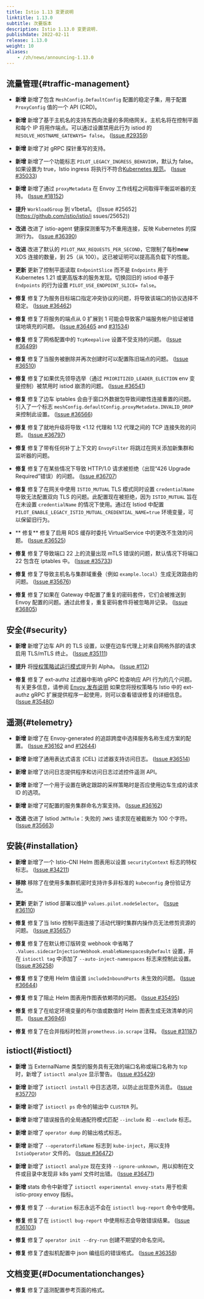 ```yaml
---
title: Istio 1.13 变更说明
linktitle: 1.13.0
subtitle: 次要版本
description: Istio 1.13.0 变更说明.
publishdate: 2022-02-11
release: 1.13.0
weight: 10
aliases:
    - /zh/news/announcing-1.13.0
---
```


## 流量管理{#traffic-management}

- **新增** 新增了包含 `MeshConfig.DefaultConfig` 配置的稳定子集，用于配置 `ProxyConfig` 值的一个 ​​API (CRD)。

- **新增** 新增了基于主机名的支持东西向流量的多网络网关。主机名将在控制平面和每个 IP 将用作端点。可以通过设置禁用此行为 istiod 的     `RESOLVE_HOSTNAME_GATEWAYS= false`。
  ([Issue #29359](https://github.com/istio/istio/issues/29359))

- **新增** 新增了对 gRPC 探针重写的支持。

- **新增** 新增了一个功能标志 `PILOT_LEGACY_INGRESS_BEHAVIOR`，默认为 false。如果设置为 true，Istio ingress 将执行不符合[Kubernetes 规范](https://kubernetes.io/docs/concepts/services-networking/ingress/#multiple-matches)。
  ([Issue #35033](https://github.com/istio/istio/issues/35033))

- **新增** 新增了通过 `proxyMetadata` 在 Envoy 工作线程之间取得平衡监听器的支持。
  ([Issue #18152](https://github.com/istio/istio/issues/18152))

- **提升** `WorkloadGroup` 到 v1beta1。
  ([Issue #25652](https://github.com/istio/istio/i ssues/25652))

- **改进** 改进了 istio-agent 健康探测重写为不重用连接，反映 Kubernetes 的探测行为。
  ([Issue #36390](https://github.com/istio/istio/issues/36390))

- **改进** 改进了默认的 `PILOT_MAX_REQUESTS_PER_SECOND`，它限制了每秒**new** XDS 连接的数量，到 25（从 100）。这已被证明可以提高高负载下的性能。

- **更新** 更新了控制平面读取 `EndpointSlice` 而不是 `Endpoints` 用于 Kubernetes 1.21 或更高版本的服务发现。切换回旧的 istiod 中基于 `Endpoints` 的行为设置 `PILOT_USE_ENDPOINT_SLICE= false`。

- **修复** 修复了为服务目标端口指定冲突协议的问题，将导致该端口的协议选择不稳定。
  ([Issue #36462](https://github.com/istio/istio/issues/36462))

- **修复** 修复了将服务的端点从 0 扩展到 1 可能会导致客户端服务帐户验证被错误地填充的问题。
  ([Issue #36465](https://github.com/istio/istio/issues/36465) and [#31534](https://github.com/istio/istio/issues/31534))

- **修复** 修复了网格配置中的 `TcpKeepalive` 设置不受支持的问题。
  ([Issue #36499](https://github.com/istio/istio/issues/36499))

- **修复** 修复了当服务被删除并再次创建时可以配置陈旧端点的问题。
  ([Issue #36510](https://github.com/istio/istio/issues/36510))

- **修复** 修复了如果优先领导选举（通过 `PRIORITIZED_LEADER_ELECTION` env 变量控制）被禁用时 istiod 崩溃的问题。
  ([Issue #36541](https://github.com/istio/istio/issues/36541))

- **修复** 修复了边车 iptables 会由于窗口外数据包导致间歇性连接重置的问题。引入了一个标志 `meshConfig.defaultConfig.proxyMetadata.INVALID_DROP` 来控制此设置。
  ([Issue #36566](https://github.com/istio/istio/pull/36566))

- **修复** 修复了就地升级将导致 <1.12 代理和 1.12 代理之间的 TCP 连接失败的问题。
  ([Issue #36797](https://github.com/istio/istio/pull/36797))

- **修复** 修复了带有任何补丁上下文的 `EnvoyFilter` 将跳过在网关添加新集群和监听器的问题。

- **修复** 修复了在某些情况下导致 HTTP/1.0 请求被拒绝（出现“426 Upgrade Required”错误）的问题。
  ([Issue #36707](https://github.com/istio/istio/issues/36707))

- **修复** 修复了在网关中使用 `ISTIO_MUTUAL` TLS 模式同时设置 `credentialName` 导致无法配置双向 TLS 的问题。此配置现在被拒绝，因为 `ISTIO_MUTUAL` 旨在在未设置 `credentialName` 的情况下使用。通过在 Istiod 中配置 `PILOT_ENABLE_LEGACY_ISTIO_MUTUAL_CREDENTIAL_NAME=true` 环境变量，可以保留旧行为。

- ** 修复** 修复了启用 RDS 缓存时委托 VirtualService 中的更改不生效的问题。
  ([Issue #36525](https://github.com/istio/istio/issues/36525))

- **修复** 修复了导致端口 22 上的流量出现 mTLS 错误的问题，默认情况下将端口 22 包含在 iptables 中。
  ([Issue #35733](https://github.com/istio/istio/issues/35733))

- **修复** 修复了导致主机名与集群域重叠（例如 `example.local`）生成无效路由的问题。
  ([Issue #35676](https://github.com/istio/istio/issues/35676))

- **修复** 修复了如果在 Gateway 中配置了重复的密码套件，它们会被推送到 Envoy 配置的问题。通过此修复，重复密码套件将被忽略并记录。
  ([Issue #36805](https://github.com/istio/istio/issues/36805))

## 安全{#security}

- **新增** 新增了边车 API 的 TLS 设置，以便在边车代理上对来自网格外部的请求启用 TLS/mTLS 终止。
  ([Issue #35111](https://github.com/istio/istio/issues/35111))

- **提升** 将[授权策略试运行模式](/docs/tasks/security/authorization/authz-dry-run/)提升到 Alpha。
  ([Issue #112](https://github.com/istio/enhancements/pull/112))

- **修复** 修复了 ext-authz 过滤器中影响 gRPC 检查响应 API 行为的几个问题。有关更多信息，请参阅 [Envoy 发布说明](https://www.envoyproxy.io/docs/envoy/latest/version_history/v1.20.0#bug-fixes) 如果您将授权策略与 Istio 中的 ext-authz gRPC 扩展提供程序一起使用，则可以查看错误修复的详细信息。
  ([Issue #35480](https://github.com/istio/istio/issues/35480))

## 遥测{#telemetry}

- **新增** 新增了在 Envoy-generated 的追踪跨度中选择服务名称生成方案的配置。
  ([Issue #36162](https://github.com/istio/istio/issues/36162) and [#12644](https://github.com/istio/istio/issues/12644))

- **新增** 新增了通用表达式语言 (CEL) 过滤器支持访问日志。
  ([Issue #36514](https://github.com/istio/istio/issues/36514))

- **新增** 新增了访问日志提供程序和访问日志过滤控件遥测 API。

- **新增** 新增了一个用于设置在确定跟踪的采样策略时是否应使用边车生成的请求 ID 的选项。

- **新增** 新增了可配置的服务集群命名方案支持。
  ([Issue #36162](https://github.com/istio/istio/issues/36162))

- **改进** 改进了 Istiod `JWTRule`：失败的 `JWKS` 请求现在被截断为 100 个字符。
  ([Issue #35663](https://github.com/istio/istio/issues/35663))

## 安装{#installation}


- **新增** 新增了一个 Istio-CNI Helm 图表用以设置 `securityContext` 标志的特权标志。
  ([Issue #34211](https://github.com/istio/istio/issues/34211))

- **移除** 移除了在使用多集群机密时支持许多非标准的 `kubeconfig` 身份验证方法。

- **更新** 更新了 istiod 部署以维护 `values.pilot.nodeSelector`。
  ([Issue #36110](https://github.com/istio/istio/issues/36110))

- **修复** 修复了当 Istio 控制平面连接了活动代理时集群内操作员无法修剪资源的问题。
  ([Issue #35657](https://github.com/istio/istio/issues/35657))

- **修复** 修复了在默认修订版转变 webhook 中省略了 `.Values.sidecarInjectiorWebhook.enableNamespacesByDefault` 设置，并在 `istioctl tag` 中添加了 `--auto-inject-namespaces` 标志来控制此设置。
  ([Issue #36258](https://github.com/istio/istio/issues/36258))

- **修复** 修复了使用 Helm 值设置 `includeInboundPorts` 未生效的问题。
  ([Issue #36644](https://github.com/istio/istio/issues/36644))

- **修复** 修复了阻止 Helm 图表用作图表依赖项的问题。
  ([Issue #35495](https://github.com/istio/istio/issues/35495))

- **修复** 修复了在给定环境变量的布尔值或数值时 Helm 图表生成无效清单的问题。
  ([Issue #36946](https://github.com/istio/istio/issues/36946))

- **修复** 修复了在合并指标时检测 `prometheus.io.scrape` 注释。
  ([Issue #31187](https://github.com/istio/istio/issues/31187))

## istioctl{#istioctl}

- **新增** 当 ExternalName 类型的服务具有无效的端口名称或端口名称为 tcp 时，新增了 `istioctl analyze` 显示警告。
  ([Issue #35429](https://github.com/istio/istio/issues/35429))

- **新增** 新增了 `istioctl install` 中日志选项，以防止出现意外消息。
  ([Issue #35770](https://github.com/istio/istio/issues/35770))

- **新增**  新增了 `istioctl ps` 命令的输出中 `CLUSTER` 列。

- **新增** 新增了错误报告的全局通配符模式匹配 `--include` 和 `--exclude` 标志。

- **新增** 新增了 `operator dump` 的输出格式标志。

- **新增** 新增了 `--operatorFileName` 标志到 `kube-inject`，用以支持 `IstioOperator` 文件的。
  ([Issue #36472](https://github.com/istio/istio/issues/36472))

- **新增** 新增了 `istioctl analyze` 现在支持 `--ignore-unknown`，用以抑制在文件或目录中发现非 k8s yaml 文件时出错。
  ([Issue #36471](https://github.com/istio/istio/issues/36471))

- **新增** stats 命令中新增了 `istioctl experimental envoy-stats` 用于检索 istio-proxy envoy 指标。

- **修复** 修复了 `--duration` 标志永远不会在 `istioctl bug-report` 命令中使用。

- **修复** 修复了在 `istioctl bug-report` 中使用标志会导致错误结果。
  ([Issue #36103](https://github.com/istio/istio/issues/36103))

- **修复** 修复了 `operator init --dry-run` 创建不期望的命名空间。

- **修复** 修复了虚拟机配置中 json 编组后的错误格式。
  ([Issue #36358](https://github.com/istio/istio/issues/36358))

## 文档变更{#Documentationchanges}

- **修复** 修复了遥测配置参考页面的格式。
